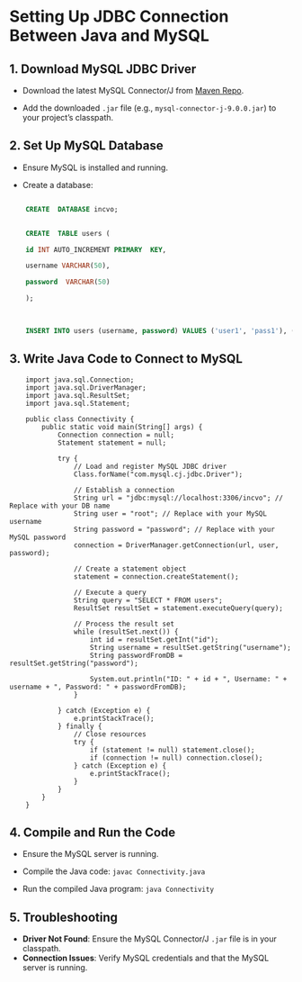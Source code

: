 # Setting Up JDBC Connection Between Java and MySQL

  

## 1. Download MySQL JDBC Driver

- Download the latest MySQL Connector/J from [Maven Repo](https://repo1.maven.org/maven2/com/mysql/mysql-connector-j/9.0.0/mysql-connector-j-9.0.0.jar).

- Add the downloaded `.jar` file (e.g., `mysql-connector-j-9.0.0.jar`) to your project’s classpath.

  

## 2. Set Up MySQL Database

- Ensure MySQL is installed and running.

- Create a database:

```sql

	CREATE  DATABASE incvo;


	CREATE  TABLE users (

	id INT AUTO_INCREMENT PRIMARY  KEY,

	username VARCHAR(50),

	password  VARCHAR(50)

	);

  

	INSERT INTO users (username, password) VALUES ('user1', 'pass1'), ('user2', 'pass2');

```

## 3. Write Java Code to Connect to MySQL
```
	import java.sql.Connection;
	import java.sql.DriverManager;
	import java.sql.ResultSet;
	import java.sql.Statement;

	public class Connectivity {
	    public static void main(String[] args) {
	        Connection connection = null;
	        Statement statement = null;

	        try {
	            // Load and register MySQL JDBC driver
	            Class.forName("com.mysql.cj.jdbc.Driver");

	            // Establish a connection
	            String url = "jdbc:mysql://localhost:3306/incvo"; // Replace with your DB name
	            String user = "root"; // Replace with your MySQL username
	            String password = "password"; // Replace with your MySQL password
	            connection = DriverManager.getConnection(url, user, password);

	            // Create a statement object
	            statement = connection.createStatement();

	            // Execute a query
	            String query = "SELECT * FROM users";
	            ResultSet resultSet = statement.executeQuery(query);

	            // Process the result set
	            while (resultSet.next()) {
	                int id = resultSet.getInt("id");
	                String username = resultSet.getString("username");
	                String passwordFromDB = resultSet.getString("password");

	                System.out.println("ID: " + id + ", Username: " + username + ", Password: " + passwordFromDB);
	            }

	        } catch (Exception e) {
	            e.printStackTrace();
	        } finally {
	            // Close resources
	            try {
	                if (statement != null) statement.close();
	                if (connection != null) connection.close();
	            } catch (Exception e) {
	                e.printStackTrace();
	            }
	        }
	    }
	}
```

## 4. Compile and Run the Code

-   Ensure the MySQL server is running.
-   Compile the Java code:
    `javac Connectivity.java` 
    
-   Run the compiled Java program:
    `java Connectivity`

## 5. Troubleshooting

-   **Driver Not Found**: Ensure the MySQL Connector/J `.jar` file is in your classpath.
-   **Connection Issues**: Verify MySQL credentials and that the MySQL server is running.